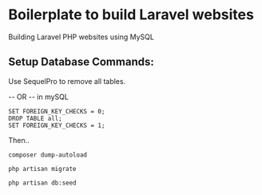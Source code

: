 # Boilerplate to build Laravel websites

Building Laravel PHP websites using MySQL

## Setup Database Commands: 

Use SequelPro to remove all tables.

-- OR -- in mySQL

```
SET FOREIGN_KEY_CHECKS = 0;
DROP TABLE all;
SET FOREIGN_KEY_CHECKS = 1;
```

Then..

```composer dump-autoload```

```php artisan migrate```

```php artisan db:seed```

